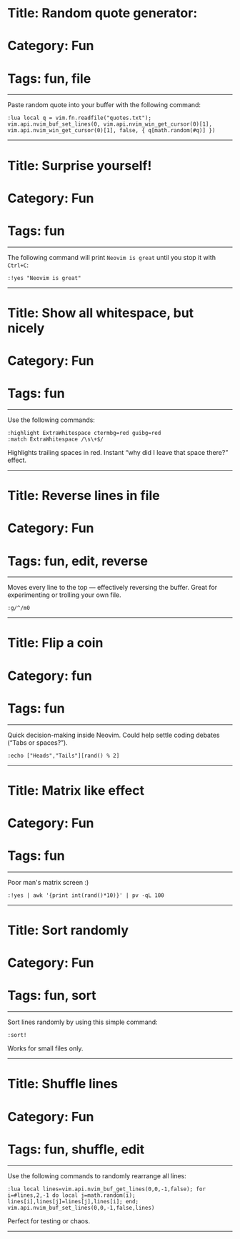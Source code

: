 # Title: Random quote generator:
# Category: Fun
# Tags: fun, file
---
Paste random quote into your buffer with the following command: 

```vim
:lua local q = vim.fn.readfile("quotes.txt"); vim.api.nvim_buf_set_lines(0, vim.api.nvim_win_get_cursor(0)[1], vim.api.nvim_win_get_cursor(0)[1], false, { q[math.random(#q)] })
```
***
# Title: Surprise yourself!  
# Category: Fun
# Tags: fun
---
The following command will print `Neovim is great` until you stop it with `Ctrl+C`:

```vim
:!yes "Neovim is great"
```
***
# Title: Show all whitespace, but nicely 
# Category: Fun
# Tags: fun
---
Use the following commands:

```vim
:highlight ExtraWhitespace ctermbg=red guibg=red
:match ExtraWhitespace /\s\+$/
```

Highlights trailing spaces in red. Instant “why did I leave that space there?” effect.
***
# Title: Reverse lines in file 
# Category: Fun
# Tags: fun, edit, reverse
---
Moves every line to the top — effectively reversing the buffer. Great for experimenting or trolling your own file.

```vim
:g/^/m0
```
***
# Title: Flip a coin 
# Category: fun
# Tags: fun
---
Quick decision-making inside Neovim. Could help settle coding debates (“Tabs or spaces?”).

```vim
:echo ["Heads","Tails"][rand() % 2]
```
***
# Title: Matrix like effect 
# Category: Fun
# Tags: fun
---
Poor man's matrix screen :)

```vim
:!yes | awk '{print int(rand()*10)}' | pv -qL 100

```
***
# Title: Sort randomly 
# Category: Fun
# Tags: fun, sort
---
Sort lines randomly by using this simple command:

```vim
:sort!
```

Works for small files only.
***
# Title: Shuffle lines
# Category: Fun
# Tags: fun, shuffle, edit
---
Use the following commands to randomly rearrange all lines: 

```vim
:lua local lines=vim.api.nvim_buf_get_lines(0,0,-1,false); for i=#lines,2,-1 do local j=math.random(i); lines[i],lines[j]=lines[j],lines[i]; end; vim.api.nvim_buf_set_lines(0,0,-1,false,lines)
```

Perfect for testing or chaos.
***
